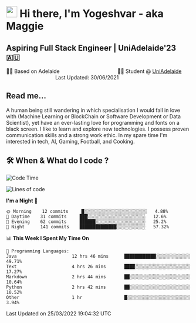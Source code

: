 <h1><img src="https://emojis.slackmojis.com/emojis/images/1531849430/4246/blob-sunglasses.gif?1531849430" width="30"/> Hi there, I'm Yogeshvar - aka Maggie</h1>

## Aspiring Full Stack Engineer | UniAdelaide'23 🇦🇺  
🏂🏻  Based on Adelaide &nbsp;&nbsp;&nbsp;&nbsp;&nbsp;&nbsp;&nbsp;&nbsp;&nbsp;&nbsp;&nbsp;&nbsp;&nbsp;&nbsp;&nbsp;&nbsp;&nbsp;&nbsp;&nbsp;&nbsp;&nbsp;&nbsp;&nbsp;&nbsp;&nbsp;&nbsp;&nbsp;&nbsp;&nbsp;&nbsp;&nbsp;&nbsp;&nbsp;&nbsp;&nbsp;&nbsp;&nbsp;&nbsp;&nbsp;👨‍💻 Student @ [UniAdelaide](https://www.adelaide.edu.au)   &nbsp;&nbsp;&nbsp;&nbsp;&nbsp;&nbsp;&nbsp;&nbsp;&nbsp;&nbsp;&nbsp;&nbsp;&nbsp;&nbsp;&nbsp;&nbsp;&nbsp;&nbsp;&nbsp;&nbsp;&nbsp;&nbsp;&nbsp;&nbsp;&nbsp;&nbsp;&nbsp;&nbsp;&nbsp;&nbsp;&nbsp;&nbsp; &nbsp;Last Updated: 30/06/2021

## Read me...

A human being still wandering in which specialisation I would fall in love with (Machine Learning or BlockChain or Software Development or Data Scientist), yet have an ever-lasting love for programming and fonts on a black screen. I like to learn and explore new technologies. I possess proven communication skills and a strong work ethic. In my spare time I'm interested in tech, AI, Gaming, Football, and Cooking.

## 🛠 When & What do I code ?  

<!--START_SECTION:waka-->
![Code Time](http://img.shields.io/badge/Code%20Time-1%2C300%20hrs%202%20mins-blue)

![Lines of code](https://img.shields.io/badge/From%20Hello%20World%20I%27ve%20Written-565%20Thousand%20lines%20of%20code-blue)

**I'm a Night 🦉** 

```text
🌞 Morning    12 commits     █░░░░░░░░░░░░░░░░░░░░░░░░   4.88% 
🌆 Daytime    31 commits     ███░░░░░░░░░░░░░░░░░░░░░░   12.6% 
🌃 Evening    62 commits     ██████░░░░░░░░░░░░░░░░░░░   25.2% 
🌙 Night      141 commits    ██████████████░░░░░░░░░░░   57.32%

```


📊 **This Week I Spent My Time On** 

```text
💬 Programming Languages: 
Java                     12 hrs 46 mins      ████████████░░░░░░░░░░░░░   49.71% 
Text                     4 hrs 26 mins       ████░░░░░░░░░░░░░░░░░░░░░   17.27% 
Markdown                 2 hrs 44 mins       ██░░░░░░░░░░░░░░░░░░░░░░░   10.64% 
Python                   2 hrs 42 mins       ██░░░░░░░░░░░░░░░░░░░░░░░   10.52% 
Other                    1 hr                █░░░░░░░░░░░░░░░░░░░░░░░░   3.94%

```


 Last Updated on 25/03/2022 19:04:32 UTC
<!--END_SECTION:waka-->
